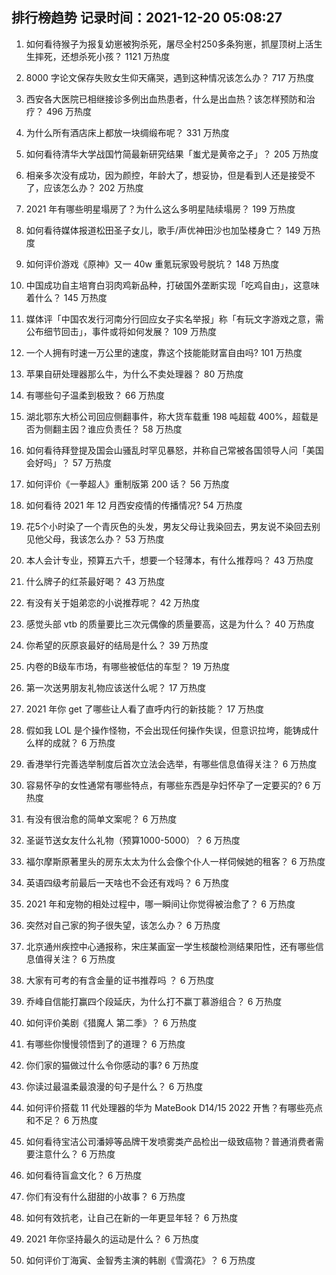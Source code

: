 
## 排行榜趋势 记录时间：2021-12-20 05:08:27
  
  1. 如何看待猴子为报复幼崽被狗杀死，屠尽全村250多条狗崽，抓屋顶树上活生生摔死，还想杀死小孩？ 1121 万热度
    
  2. 8000 字论文保存失败女生仰天痛哭，遇到这种情况该怎么办？ 717 万热度
    
  3. 西安各大医院已相继接诊多例出血热患者，什么是出血热？该怎样预防和治疗？ 496 万热度
    
  4. 为什么所有酒店床上都放一块绸缎布呢？ 331 万热度
    
  5. 如何看待清华大学战国竹简最新研究结果「蚩尤是黄帝之子」？ 205 万热度
    
  6. 相亲多次没有成功，因为颜控，年龄大了，想妥协，但是看到人还是接受不了，应该怎么办？ 202 万热度
    
  7. 2021 年有哪些明星塌房了？为什么这么多明星陆续塌房？ 199 万热度
    
  8. 如何看待媒体报道松田圣子女儿，歌手/声优神田沙也加坠楼身亡？ 149 万热度
    
  9. 如何评价游戏《原神》又一 40w 重氪玩家毁号脱坑？ 148 万热度
    
  10. 中国成功自主培育白羽肉鸡新品种，打破国外垄断实现「吃鸡自由」，这意味着什么？ 145 万热度
    
  11. 媒体评「中国农发行河南分行回应女子实名举报」称「有玩文字游戏之意，需公布细节回击」，事件或将如何发展？ 109 万热度
    
  12. 一个人拥有时速一万公里的速度，靠这个技能能财富自由吗? 101 万热度
    
  13. 苹果自研处理器那么牛，为什么不卖处理器？ 80 万热度
    
  14. 有哪些句子温柔到极致？ 66 万热度
    
  15. 湖北鄂东大桥公司回应侧翻事件，称大货车载重 198 吨超载 400%，超载是否为侧翻主因？谁应负责任？ 58 万热度
    
  16. 如何看待拜登提及国会山骚乱时罕见暴怒，并称自己常被各国领导人问「美国会好吗」？ 57 万热度
    
  17. 如何评价《一拳超人》重制版第 200 话？ 56 万热度
    
  18. 如何看待 2021 年 12 月西安疫情的传播情况? 54 万热度
    
  19. 花5个小时染了一个青灰色的头发，男友父母让我染回去，男友说不染回去别见他父母，我该怎么办？ 53 万热度
    
  20. 本人会计专业，预算五六千，想要一个轻薄本，有什么推荐吗？ 43 万热度
    
  21. 什么牌子的红茶最好喝？ 43 万热度
    
  22. 有没有关于姐弟恋的小说推荐呢？ 42 万热度
    
  23. 感觉头部 vtb 的质量要比三次元偶像的质量要高，这是为什么？ 40 万热度
    
  24. 你希望的灰原哀最好的结局是什么？ 39 万热度
    
  25. 内卷的B级车市场，有哪些被低估的车型？ 19 万热度
    
  26. 第一次送男朋友礼物应该送什么呢？ 17 万热度
    
  27. 2021 年你 get 了哪些让人看了直呼内行的新技能？ 17 万热度
    
  28. 假如我 LOL 是个操作怪物，不会出现任何操作失误，但意识拉垮，能铸成什么样的成就？ 6 万热度
    
  29. 香港举行完善选举制度后首次立法会选举，有哪些信息值得关注？ 6 万热度
    
  30. 容易怀孕的女性通常有哪些特点，有哪些东西是孕妇怀孕了一定要买的? 6 万热度
    
  31. 有没有很治愈的简单文案呢？ 6 万热度
    
  32. 圣诞节送女友什么礼物（预算1000-5000）？ 6 万热度
    
  33. 福尔摩斯原著里头的房东太太为什么会像个仆人一样伺候她的租客？ 6 万热度
    
  34. 英语四级考前最后一天啥也不会还有戏吗？ 6 万热度
    
  35. 2021 年和宠物的相处过程中，哪一瞬间让你觉得被治愈了？ 6 万热度
    
  36. 突然对自己家的狗子很失望，该怎么办？ 6 万热度
    
  37. 北京通州疾控中心通报称，宋庄某画室一学生核酸检测结果阳性，还有哪些信息值得关注？ 6 万热度
    
  38. 大家有可考的有含金量的证书推荐吗 ？ 6 万热度
    
  39. 乔峰自信能打赢四个段延庆，为什么打不赢丁慕游组合？ 6 万热度
    
  40. 如何评价美剧《猎魔人 第二季》？ 6 万热度
    
  41. 有哪些你慢慢领悟到了的道理？ 6 万热度
    
  42. 你们家的猫做过什么令你感动的事? 6 万热度
    
  43. 你读过最温柔最浪漫的句子是什么？ 6 万热度
    
  44. 如何评价搭载 11 代处理器的华为 MateBook D14/15 2022 开售？有哪些亮点和不足？ 6 万热度
    
  45. 如何看待宝洁公司潘婷等品牌干发喷雾类产品检出一级致癌物？普通消费者需要注意什么？ 6 万热度
    
  46. 如何看待盲盒文化？ 6 万热度
    
  47. 你们有没有什么甜甜的小故事？ 6 万热度
    
  48. 如何有效抗老，让自己在新的一年更显年轻？ 6 万热度
    
  49. 2021 年你坚持最久的运动是什么？ 6 万热度
    
  50. 如何评价丁海寅、金智秀主演的韩剧《雪滴花》？ 6 万热度
    